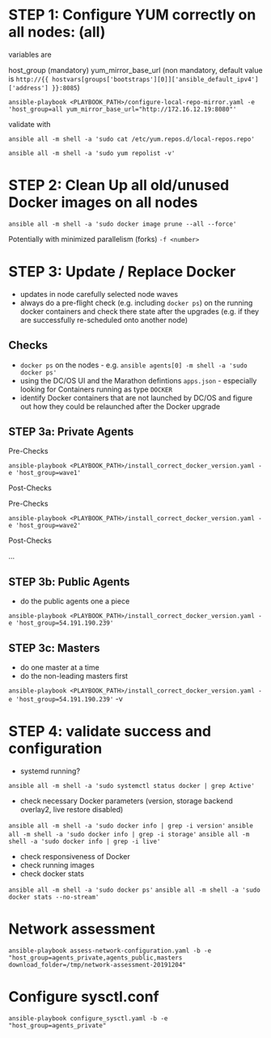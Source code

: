 # STEP 1: Configure YUM correctly on all nodes: (all) 

variables are

host_group (mandatory)
yum_mirror_base_url (non mandatory, default value is `http://{{ hostvars[groups['bootstraps'][0]]['ansible_default_ipv4']['address'] }}:8085`)

`ansible-playbook <PLAYBOOK_PATH>/configure-local-repo-mirror.yaml -e 'host_group=all yum_mirror_base_url="http://172.16.12.19:8080"'`

validate with

`ansible all -m shell -a 'sudo cat /etc/yum.repos.d/local-repos.repo'`

`ansible all -m shell -a 'sudo yum repolist -v'`

# STEP 2: Clean Up all old/unused Docker images on all nodes

`ansible all -m shell -a 'sudo docker image prune --all --force'` 

Potentially with minimized parallelism (forks) `-f <number>`

# STEP 3: Update / Replace Docker 

* updates in node carefully selected node waves
* always do a pre-flight check (e.g. including `docker ps`)  on the running docker containers and check there state after the upgrades (e.g. if they are successfully re-scheduled onto another node) 

## Checks

* `docker ps` on the nodes - e.g. `ansible agents[0] -m shell -a 'sudo docker ps'`
* using the DC/OS UI and the Marathon defintions `apps.json` - especially looking for Containers running as type `DOCKER`
* identify Docker containers that are not launched by DC/OS and figure out how they could be relaunched after the Docker upgrade


## STEP 3a: Private Agents

Pre-Checks

`ansible-playbook <PLAYBOOK_PATH>/install_correct_docker_version.yaml -e 'host_group=wave1'`

Post-Checks

Pre-Checks

`ansible-playbook <PLAYBOOK_PATH>/install_correct_docker_version.yaml -e 'host_group=wave2'`

Post-Checks

... 

## STEP 3b: Public Agents

* do the public agents one a piece

`ansible-playbook <PLAYBOOK_PATH>/install_correct_docker_version.yaml -e 'host_group=54.191.190.239'`

## STEP 3c: Masters

* do one master at a time
* do the non-leading masters first

`ansible-playbook <PLAYBOOK_PATH>/install_correct_docker_version.yaml -e 'host_group=54.191.190.239'` -v

# STEP 4: validate success and configuration

* systemd running?

`ansible all -m shell -a 'sudo systemctl status docker | grep Active'`

* check necessary Docker parameters (version, storage backend overlay2, live restore disabled)

`ansible all -m shell -a 'sudo docker info | grep -i version'`
`ansible all -m shell -a 'sudo docker info | grep -i storage'`
`ansible all -m shell -a 'sudo docker info | grep -i live'`

* check responsiveness of Docker
* check running images
* check docker stats

`ansible all -m shell -a 'sudo docker ps'`
`ansible all -m shell -a 'sudo docker stats --no-stream'` 


# Network assessment

`ansible-playbook assess-network-configuration.yaml -b -e "host_group=agents_private,agents_public,masters download_folder=/tmp/network-assessment-20191204"`

# Configure sysctl.conf


`ansible-playbook configure_sysctl.yaml -b -e "host_group=agents_private"`
